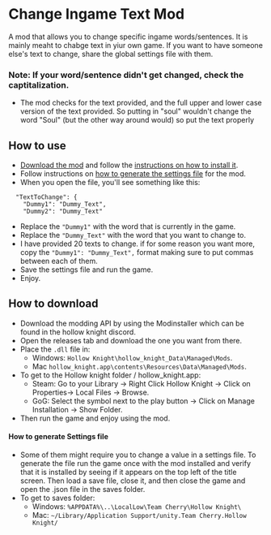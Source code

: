 # Change Ingame Text Mod
A mod that allows you to change specific ingame words/sentences. It is mainly meaht to chabge text in yiur own game. If you want to have someone else's text to change, share the global settings file with them.

### Note: If your word/sentence didn't get changed, check the captitalization.
- The mod checks for the text provided, and the full upper and lower case version of the text provided. So putting in "soul" wouldn't change the word "Soul" (but the other way around would) so put the text properly

## How to use
- [Download the mod](https://github.com/TheMulhima/Misc-Mods/releases/download/v1.0/ChangeIngameText.dll) and follow the [instructions on how to install it](https://github.com/TheMulhima/HollowKnight-ChangeIngameTextMod/blob/main/README.md#to-download-a-mod).
- Follow instructions on [how to generate the settings file](https://github.com/TheMulhima/HollowKnight-ChangeIngameTextMod/blob/main/README.md#how-to-generate-settings-file) for the mod.
- When you open the file, you'll see something like this:
```
  "TextToChange": {
    "Dummy1": "Dummy_Text",
    "Dummy2": "Dummy_Text"
```
- Replace the `"Dummy1"` with the word that is currently in the game.
- Replace the `"Dummy_Text"` with the word that you want to change to.
- I have provided 20 texts to change. if for some reason you want more, copy the `"Dummy1": "Dummy_Text",` format making sure to put commas between each of them.
- Save the settings file and run the game.
- Enjoy.

## How to download
- Download the modding API by using the Modinstaller which can be found in the hollow knight discord.
- Open the releases tab and download the one you want from there.
- Place the `.dll` file in: 
  - Windows: `Hollow Knight\hollow_knight_Data\Managed\Mods`.
  - Mac `hollow_knight.app\contents\Resources\Data\Managed\Mods`.
- To get to the Hollow knight folder / hollow_knight.app:
  - Steam: Go to your Library -> Right Click Hollow Knight -> Click on Properties-> Local Files -> Browse.
  - GoG: Select the symbol next to the play button -> Click on Manage Installation -> Show Folder.
- Then run the game and enjoy using the mod.

#### How to generate Settings file
- Some of them might require you to change a value in a settings file. To generate the file run the game once with the mod installed and verify that it is installed by seeing if it appears on the top left of the title screen. Then load a save file, close it, and then close the game and open the .json file in the saves folder.
- To get to saves folder:
  - Windows: `%APPDATA%\..\LocalLow\Team Cherry\Hollow Knight\`
  - Mac: `~/Library/Application Support/unity.Team Cherry.Hollow Knight/`

